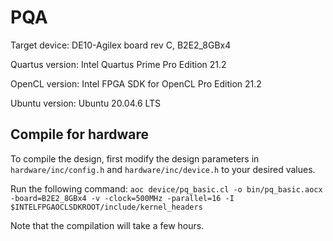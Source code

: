 # PQA

Target device: DE10-Agilex board rev C, B2E2_8GBx4

Quartus version: Intel Quartus Prime Pro Edition 21.2

OpenCL version: Intel FPGA SDK for OpenCL Pro Edition 21.2

Ubuntu version: Ubuntu 20.04.6 LTS

## Compile for hardware
To compile the design, first modify the design parameters in `hardware/inc/config.h` and `hardware/inc/device.h` to your desired values.

Run the following command: 
`aoc device/pq_basic.cl -o bin/pq_basic.aocx -board=B2E2_8GBx4 -v -clock=500MHz -parallel=16 -I $INTELFPGAOCLSDKROOT/include/kernel_headers`

Note that the compilation will take a few hours. 
